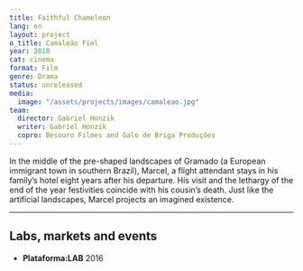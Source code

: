 ```yaml
---
title: Faithful Chameleon
lang: en
layout: project
o_title: Camaleão Fiel
year: 2018
cat: cinema
format: Film
genre: Drama
status: unreleased
media:
  image: "/assets/projects/images/camaleao.jpg"
team:
  director: Gabriel Honzik
  writer: Gabriel Honzik
  copro: Besouro Filmes and Galo de Briga Produções
---
```


In the middle of the pre-shaped landscapes of Gramado (a European immigrant town in southern Brazil), Marcel, a flight attendant stays in his family’s hotel eight years after his departure. His visit and the lethargy of the end of the year festivities coincide with his cousin’s death. Just like the artificial landscapes, Marcel projects an imagined existence.

---

## Labs, markets and events
* **Plataforma:LAB** 2016
